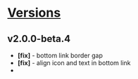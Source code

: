 # [Versions](https://github.com/Tracktor/design-system/releases)

## v2.0.0-beta.4
- **[fix]** - bottom link border gap
- **[fix]** - align icon and text in bottom link
- 
